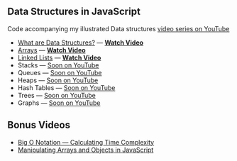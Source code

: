 ## Data Structures in JavaScript

Code accompanying my illustrated Data structures [video series on YouTube](https://www.youtube.com/watch?v=9rhT3P1MDHk&list=PLkZYeFmDuaN2-KUIv-mvbjfKszIGJ4FaY)

* [What are Data Structures?](://www.youtube.com/watch?v=9rhT3P1MDHk) — [**Watch Video**](https://www.youtube.com/watch?v=9rhT3P1MDHk)
* [Arrays](./array.js) — [**Watch Video**](https://www.youtube.com/watch?v=QJNwK2uJyGs)
* [Linked Lists](./linked-lists.js) — [**Watch Video**](https://www.youtube.com/watch?v=odW9FU8jPRQ)
* Stacks — [Soon on YouTube](https://www.youtube.com/theroadmap?sub_confirmation=1)
* Queues — [Soon on YouTube](https://www.youtube.com/theroadmap?sub_confirmation=1)
* Heaps — [Soon on YouTube](https://www.youtube.com/theroadmap?sub_confirmation=1)
* Hash Tables — [Soon on YouTube](https://www.youtube.com/theroadmap?sub_confirmation=1)
* Trees — [Soon on YouTube](https://www.youtube.com/theroadmap?sub_confirmation=1)
* Graphs — [Soon on YouTube](https://www.youtube.com/theroadmap?sub_confirmation=1)

## Bonus Videos

* [Big O Notation — Calculating Time Complexity](https://www.youtube.com/watch?v=Z0bH0cMY0E8)
* [Manipulating Arrays and Objects in JavaScript](https://www.youtube.com/watch?v=n3NKGsM3iEw)
